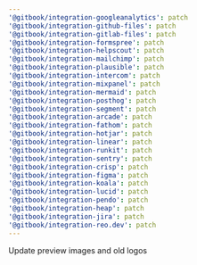 ```yaml
---
'@gitbook/integration-googleanalytics': patch
'@gitbook/integration-github-files': patch
'@gitbook/integration-gitlab-files': patch
'@gitbook/integration-formspree': patch
'@gitbook/integration-helpscout': patch
'@gitbook/integration-mailchimp': patch
'@gitbook/integration-plausible': patch
'@gitbook/integration-intercom': patch
'@gitbook/integration-mixpanel': patch
'@gitbook/integration-mermaid': patch
'@gitbook/integration-posthog': patch
'@gitbook/integration-segment': patch
'@gitbook/integration-arcade': patch
'@gitbook/integration-fathom': patch
'@gitbook/integration-hotjar': patch
'@gitbook/integration-linear': patch
'@gitbook/integration-runkit': patch
'@gitbook/integration-sentry': patch
'@gitbook/integration-crisp': patch
'@gitbook/integration-figma': patch
'@gitbook/integration-koala': patch
'@gitbook/integration-lucid': patch
'@gitbook/integration-pendo': patch
'@gitbook/integration-heap': patch
'@gitbook/integration-jira': patch
'@gitbook/integration-reo.dev': patch
---
```


Update preview images and old logos
